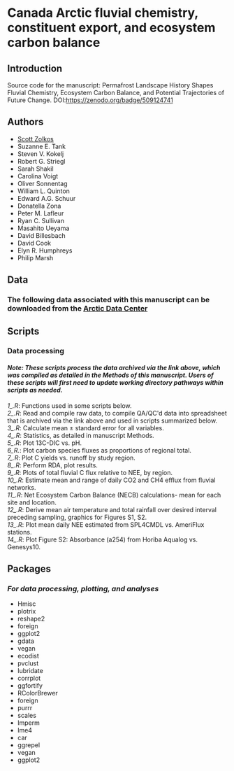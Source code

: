 # Canada Arctic fluvial chemistry, constituent export, and ecosystem carbon balance
## Introduction
Source code for the manuscript: Permafrost Landscape History Shapes Fluvial Chemistry, Ecosystem Carbon Balance, and Potential Trajectories of Future Change. DOI:https://zenodo.org/badge/509124741

## Authors
- [Scott Zolkos](https://www.researchgate.net/profile/Scott-Zolkos)
- Suzanne E. Tank
- Steven V. Kokelj
- Robert G. Striegl
- Sarah Shakil
- Carolina Voigt
- Oliver Sonnentag
- William L. Quinton
- Edward A.G. Schuur
- Donatella Zona
- Peter M. Lafleur
- Ryan C. Sullivan
- Masahito Ueyama
- David Billesbach
- David Cook
- Elyn R. Humphreys
- Philip Marsh

## Data
### The following data associated with this manuscript can be downloaded from the [Arctic Data Center](https://arcticdata.io/)
 
## Scripts
### Data processing
#### *Note: These scripts process the data archived via the link above, which was compiled as detailed in the Methods of this manuscript. Users of these scripts will first need to update working directory pathways within scripts as needed.*  
*1_.R*: Functions used in some scripts below.  
*2_.R*: Read and compile raw data, to compile QA/QC'd data into spreadsheet that is archived via the link above and used in scripts summarized below.  
*3_.R*: Calculate mean ± standard error for all variables.  
*4_.R*: Statistics, as detailed in manuscript Methods.  
*5_.R*: Plot 13C-DIC vs. pH.  
*6_R.*: Plot carbon species fluxes as proportions of regional total.    
*7_.R*: Plot C yields vs. runoff by study region.  
*8_.R*: Perform RDA, plot results.  
*9_.R*: Plots of total fluvial C flux relative to NEE, by region.  
*10_.R*: Estimate mean and range of daily CO2 and CH4 efflux from fluvial networks.  
*11_.R*: Net Ecosystem Carbon Balance (NECB) calculations- mean for each site and location.  
*12_.R*: Derive mean air temperature and total rainfall over desired interval preceding sampling, graphics for Figures S1, S2.  
*13_.R*: Plot mean daily NEE estimated from SPL4CMDL vs. AmeriFlux stations.  
*14_.R*: Plot Figure S2: Absorbance (a254) from Horiba Aqualog vs. Genesys10.  

## Packages
### *For data processing, plotting, and analyses*
- Hmisc
- plotrix
- reshape2
- foreign
- ggplot2
- gdata
- vegan
- ecodist
- pvclust
- lubridate
- corrplot
- ggfortify
- RColorBrewer
- foreign
- purrr
- scales
- lmperm
- lme4
- car
- ggrepel
- vegan
- ggplot2

